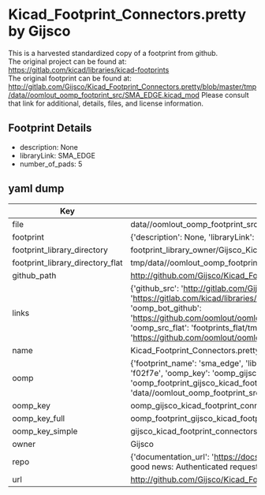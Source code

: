 # Kicad_Footprint_Connectors.pretty by Gijsco  
This is a harvested standardized copy of a footprint from github.  
The original project can be found at:  
https://gitlab.com/kicad/libraries/kicad-footprints  
The original footprint can be found at:
http://gitlab.com/Gijsco/Kicad_Footprint_Connectors.pretty/blob/master/tmp/data//oomlout_oomp_footprint_src/SMA_EDGE.kicad_mod
Please consult that link for additional, details, files, and license information.  
## Footprint Details
* description: None  
* libraryLink: SMA_EDGE  
* number_of_pads: 5  
## yaml dump  
| Key | Value |  
| --- | --- |  
| file | data//oomlout_oomp_footprint_src/Kicad_Footprint_Connectors.pretty/SMA_EDGE.kicad_mod |  
| footprint | {'description': None, 'libraryLink': 'SMA_EDGE', 'number_of_pads': 5} |  
| footprint_library_directory | footprint_library_owner/Gijsco_Kicad_Footprint_Connectors.pretty |  
| footprint_library_directory_flat | tmp/data//oomlout_oomp_footprint_src/footprints_flat/gijsco_kicad_footprint_connectors_sma_edge/working |  
| github_path | http://github.com/Gijsco/Kicad_Footprint_Connectors.pretty/blob/master/tmp/data//oomlout_oomp_footprint_src/SMA_EDGE.kicad_mod |  
| links | {'github_src': 'http://gitlab.com/Gijsco/Kicad_Footprint_Connectors.pretty/blob/master/tmp/data//oomlout_oomp_footprint_src/SMA_EDGE.kicad_mod', 'github_src_repo': 'https://gitlab.com/kicad/libraries/kicad-footprints', 'oomp_bot': 'tmp/data//oomlout_oomp_footprint_src/footprints/gijsco_kicad_footprint_connectors_sma_edge/working', 'oomp_bot_github': 'https://github.com/oomlout/oomlout_oomp_footprint_bot/tree/main/tmp/data//oomlout_oomp_footprint_src/footprints/gijsco_kicad_footprint_connectors_sma_edge/working', 'oomp_src_flat': 'footprints_flat/tmp/data//oomlout_oomp_footprint_src/footprints_flat/gijsco_kicad_footprint_connectors_sma_edge/working', 'oomp_src_flat_github': 'https://github.com/oomlout/oomlout_oomp_footprint_src/tree/main/tmp/data//oomlout_oomp_footprint_src/footprints_flat/gijsco_kicad_footprint_connectors_sma_edge/working'} |  
| name | Kicad_Footprint_Connectors.pretty |  
| oomp | {'footprint_name': 'sma_edge', 'library_name': 'kicad_footprint_connectors', 'md5': 'f02f7eece496c9bdde0495656e3ad818', 'md5_10': 'f02f7eece4', 'md5_5': 'f02f7', 'md5_6': 'f02f7e', 'oomp_key': 'oomp_gijsco_kicad_footprint_connectors_sma_edge', 'oomp_key_extra': 'oomp_footprint_gijsco_kicad_footprint_connectors_sma_edge', 'oomp_key_full': 'oomp_footprint_gijsco_kicad_footprint_connectors_sma_edge_f02f7e', 'oomp_key_simple': 'gijsco_kicad_footprint_connectors_sma_edge', 'original_filename': 'data//oomlout_oomp_footprint_src/Kicad_Footprint_Connectors.pretty/SMA_EDGE.kicad_mod', 'owner_name': 'gijsco'} |  
| oomp_key | oomp_gijsco_kicad_footprint_connectors_sma_edge |  
| oomp_key_full | oomp_footprint_gijsco_kicad_footprint_connectors_sma_edge |  
| oomp_key_simple | gijsco_kicad_footprint_connectors_sma_edge |  
| owner | Gijsco |  
| repo | {'documentation_url': 'https://docs.github.com/rest/overview/resources-in-the-rest-api#rate-limiting', 'message': "API rate limit exceeded for 84.66.142.224. (But here's the good news: Authenticated requests get a higher rate limit. Check out the documentation for more details.)"} |  
| url | http://github.com/Gijsco/Kicad_Footprint_Connectors.pretty |  


